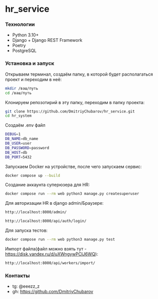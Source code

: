 # hr_service

### Технологии

- Python 3.10+
- Django + Django REST Framework
- Poetry 
- PostgreSQL

### Установка и запуск

Открываем терминал, создаём папку, в которой будет располагаться проект и переходим в неё:
```bash
mkdir /ваш/путь
cd /ваш/путь
```
Клонируем репозотирий в эту папку, переходим в папку проекта:
```bash 
git clone https://github.com/DmitriyChubarov/hr_service.git
cd hr_system
```
Создаём .env файл
```bash
DEBUG=1
DB_NAME=db_name
DB_USER=user
DB_PASSWORD=password
DB_HOST=db
DB_PORT=5432
```

Запускаем Docker на устройстве, после чего запускаем сервис:
```bash
docker compose up --build
```

Создание аккаунта суперюзера для HR:

```bash
docker compose run --rm web python3 manage.py createsuperuser
```

Для авторизации HR в django admin/Браузере:
```bash
http://localhost:8000/admin/

http://localhost:8000/api/auth/login/
```

Для запуска тестов:
```bash
docker compose run --rm web python3 manage.py test
```

Импорт файла(файл можно взять тут - https://disk.yandex.ru/d/uXWngywPCIJ6WQ):
```bash
http://localhost:8000/api/workers/import/
```
  
### Контакты
- tg: @eeezz_z
- gh: https://github.com/DmitriyChubarov
